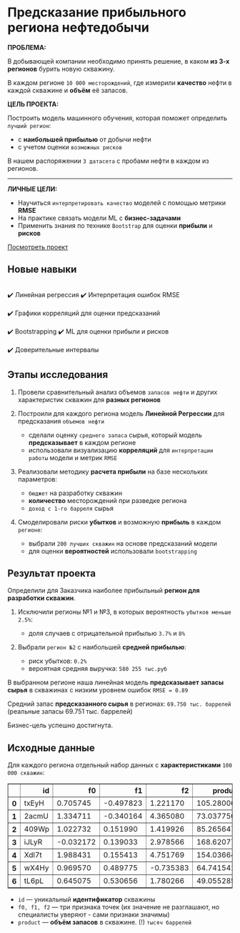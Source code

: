 # Предсказание прибыльного региона нефтедобычи

**ПРОБЛЕМА:**

В добывающей компании необходимо принять решение, в каком **из 3-х регионов** бурить новую скважину.

В каждом регионе `10 000 месторождений`, где измерили **качество** нефти в каждой скважине и **объём** её запасов. 

**ЦЕЛЬ ПРОЕКТА:**

Построить модель машинного обучения, которая поможет определить `лучший регион`:

- c **наибольшей прибылью** от добычи нефти
- c учетом оценки `возможных рисков`

В нашем распоряжении `3 датасета` с пробами нефти в каждом из регионов.

---

**ЛИЧНЫЕ ЦЕЛИ:**

- Научиться `интерпретировать качество` моделей с помощью метрики **RMSE**
- На практике связать модели ML с **бизнес-задачами**  
- Применить знания по технике `Bootstrap` для оценки **прибыли** и **рисков**

[Посмотреть проект](Predict_best_oil_production_region.ipynb)

## Новые навыки

<div class="alert alert-success">
<br> ✔️ Линейная регрессия  ✔️ Интерпретация ошибок RMSE </br>
<br> ✔️ Графики корреляций для оценки предсказаний </br>
<br> ✔️ Bootstrapping ✔️ ML для оценки прибыли и рисков </br>
<br> ✔️ Доверительные интервалы </br>
</div>

## Этапы исследования

1. Провели сравнительный анализ объемов `запасов нефти` и других характеристик скважин для **разных регионов**

2. Построили для каждого региона модель **Линейной Регрессии** для предсказания `объемов нефти`

    - сделали оценку `среднего запаса` сырья, который модель **предсказывает** в каждом регионе
    - использовали визуализацию **корреляций** для `интерпретации работы` модели и метрик `RMSE`
  
3. Реализовали методику **расчета прибыли** на базе нескольких параметров:
    - `бюджет` на разработку скважин
    - **количество** месторождений при разведке региона
    - `доход с 1-го барреля` сырья

4. Смоделировали риски **убытков** и возможную **прибыль** в каждом `регионе`:
    -  выбрали `200 лучших скважин` на основе предсказаний модели 
    -  для оценки **вероятностей** использовали `bootstrapping`

## Результат проекта

Определили для Заказчика наиболее прибыльный **регион для разработки скважин**.

1. Исключили регионы №1 и №3, в которых вероятность `убытков меньше 2.5%`:

    - доля случаев с отрицательной прибылью `3.7%` и `8%`

3. Выбрали `регион №2` с наибольшей **средней прибылью**:
    - риск убытков: `0.2%`
    - вероятная средняя выручка: `580 255 тыс.руб`

В выбранном регионе наша линейная модель **предсказывает запасы сырья** в скважинах с низким уровнем ошибок `RMSE = 0.89`

Средний запас **предсказанного сырья** в регионах: `69.750 тыс. баррелей` (реальные запасы 69.751 тыс. баррелей)

Бизнес-цель успешно достигнута.

## Исходные данные

Для каждого региона отдельный набор данных c **характеристиками** `100 000 скважин`:

<table border="1" class="dataframe">
  <thead>
    <tr style="text-align: right">
      <th></th>
      <th>id</th>
      <th>f0</th>
      <th>f1</th>
      <th>f2</th>
      <th>product</th>
    </tr>
  </thead>
  <tbody>
    <tr>
      <th>0</th>
      <td>txEyH</td>
      <td>0.705745</td>
      <td>-0.497823</td>
      <td>1.221170</td>
      <td>105.280062</td>
    </tr>
    <tr>
      <th>1</th>
      <td>2acmU</td>
      <td>1.334711</td>
      <td>-0.340164</td>
      <td>4.365080</td>
      <td>73.037750</td>
    </tr>
    <tr>
      <th>2</th>
      <td>409Wp</td>
      <td>1.022732</td>
      <td>0.151990</td>
      <td>1.419926</td>
      <td>85.265647</td>
    </tr>
    <tr>
      <th>3</th>
      <td>iJLyR</td>
      <td>-0.032172</td>
      <td>0.139033</td>
      <td>2.978566</td>
      <td>168.620776</td>
    </tr>
    <tr>
      <th>4</th>
      <td>Xdl7t</td>
      <td>1.988431</td>
      <td>0.155413</td>
      <td>4.751769</td>
      <td>154.036647</td>
    </tr>
    <tr>
      <th>5</th>
      <td>wX4Hy</td>
      <td>0.969570</td>
      <td>0.489775</td>
      <td>-0.735383</td>
      <td>64.741541</td>
    </tr>
    <tr>
      <th>6</th>
      <td>tL6pL</td>
      <td>0.645075</td>
      <td>0.530656</td>
      <td>1.780266</td>
      <td>49.055285</td>
    </tr>
  </tbody>
</table>

- `id` — уникальный **идентификатор** скважины
- `f0, f1, f2` — три признака точек (их значение не разглашают, но специалисты уверяют -  сами признаки значимы)
- `product` — **объём запасов** в скважине. (!) `тысяч баррелей`
